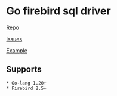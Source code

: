 # Go firebird sql driver

[Repo](https://github.com/nakagami/firebirdsql)

[Issues](https://github.com/nakagami/firebirdsql/issues)

[Example](https://github.com/nakagami/firebirdsql?tab=readme-ov-file#example)

## Supports
	* Go-lang 1.20+
	* Firebird 2.5+
